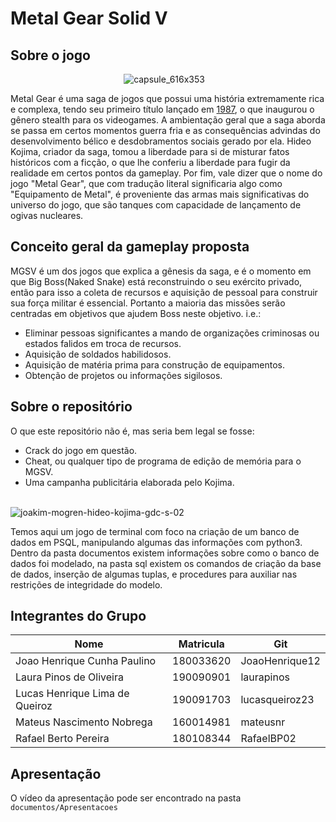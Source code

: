 # Metal Gear Solid V
## Sobre o jogo
&nbsp;&nbsp;&nbsp;&nbsp;&nbsp;&nbsp;&nbsp;&nbsp;&nbsp;&nbsp;&nbsp;&nbsp;&nbsp;&nbsp;&nbsp;&nbsp;&nbsp;
&nbsp;&nbsp;&nbsp;&nbsp;&nbsp;&nbsp;&nbsp;&nbsp;&nbsp;&nbsp;&nbsp;&nbsp;&nbsp;&nbsp;&nbsp;&nbsp;&nbsp;
&nbsp;&nbsp;&nbsp;&nbsp;&nbsp;&nbsp;&nbsp;&nbsp;&nbsp;
![capsule_616x353](https://user-images.githubusercontent.com/42558165/181102949-535712bf-a4df-4507-8e7f-d53ac7d8e5ba.jpg)


Metal Gear é uma saga de jogos que possui uma história extremamente rica e complexa, tendo seu primeiro título lançado em 
[1987](https://pt.wikipedia.org/wiki/Metal_Gear),
o que inaugurou o gênero stealth para os videogames. A ambientação geral que a saga aborda se passa em certos momentos guerra fria e as 
consequências advindas do desenvolvimento bélico e desdobramentos sociais gerado por ela. Hideo Kojima, criador da saga, tomou a liberdade para si
de misturar fatos históricos com a ficção, o que lhe conferiu a liberdade para fugir da realidade em certos pontos da gameplay. Por fim, vale dizer
que o nome do jogo "Metal Gear", que com tradução literal significaria algo como "Equipamento de Metal", é proveniente das armas mais significativas
do universo do jogo, que são tanques com capacidade de lançamento de ogivas nucleares.

## Conceito geral da gameplay proposta

MGSV é um dos jogos que explica a gênesis da saga, e é o momento em que Big Boss(Naked Snake) está reconstruindo o seu exército privado, então para isso
a coleta de recursos e aquisição de pessoal para construir sua força militar é essencial. Portanto a maioria das missões serão centradas em objetivos
que ajudem Boss neste objetivo. i.e.:
- Eliminar pessoas significantes a mando de organizações criminosas ou estados falidos em troca de recursos.
- Aquisição de soldados habilidosos.
- Aquisição de matéria prima para construção de equipamentos.
- Obtenção de projetos ou informações sigilosos.

## Sobre o repositório

O que este repositório não é, mas seria bem legal se fosse:
- Crack do jogo em questão.
- Cheat, ou qualquer tipo de programa de edição de memória para o MGSV.
- Uma campanha publicitária elaborada pelo Kojima.

&nbsp;&nbsp;&nbsp;&nbsp;&nbsp;&nbsp;&nbsp;&nbsp;&nbsp;&nbsp;&nbsp;&nbsp;&nbsp;&nbsp;&nbsp;&nbsp;&nbsp;
&nbsp;&nbsp;&nbsp;&nbsp;&nbsp;&nbsp;&nbsp;&nbsp;&nbsp;&nbsp;&nbsp;&nbsp;&nbsp;&nbsp;&nbsp;&nbsp;&nbsp;
&nbsp;&nbsp;&nbsp;&nbsp;&nbsp;&nbsp;&nbsp;&nbsp;&nbsp;&nbsp;&nbsp;&nbsp;&nbsp;&nbsp;&nbsp;&nbsp;&nbsp;
&nbsp;&nbsp;&nbsp;&nbsp;&nbsp;&nbsp;&nbsp;&nbsp;&nbsp;&nbsp;&nbsp;&nbsp;&nbsp;&nbsp;&nbsp;&nbsp;&nbsp;
![joakim-mogren-hideo-kojima-gdc-s-02](https://user-images.githubusercontent.com/42558165/181110018-d094fcdf-d8af-4d77-958c-d35e1c8cd572.jpg)


Temos aqui um jogo de terminal com foco na criação de um banco de dados em PSQL, manipulando algumas das 
informações com python3. Dentro da pasta documentos existem informações sobre como o banco de dados foi modelado, na pasta sql existem os comandos
de criação da base de dados, inserção de algumas tuplas, e procedures para auxiliar nas restrições de integridade do modelo.

## Integrantes do Grupo
Nome | Matricula | Git
---- | --------- | ---
Joao Henrique Cunha Paulino | 180033620 | JoaoHenrique12
Laura Pinos de Oliveira | 190090901 | laurapinos
Lucas Henrique Lima de Queiroz | 190091703 | lucasqueiroz23
Mateus Nascimento Nobrega | 160014981 | mateusnr
Rafael Berto Pereira | 180108344 | RafaelBP02

## Apresentação

O vídeo da apresentação pode ser encontrado na pasta `documentos/Apresentacoes`
